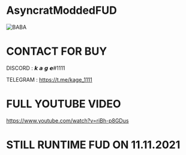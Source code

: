 # AsyncratModdedFUD
![BABA](https://user-images.githubusercontent.com/33943300/141243071-8e4c11dd-3226-4abd-8030-a6c78db031d1.gif)


# CONTACT FOR BUY
DISCORD : 𝙠 𝙖 𝙜 𝙚#1111

TELEGRAM : https://t.me/kage_1111

# FULL YOUTUBE VIDEO
https://www.youtube.com/watch?v=riBh-p8GDus
# STILL RUNTIME FUD ON 11.11.2021
